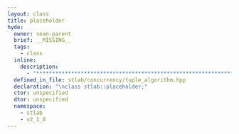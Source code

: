 ```yaml
---
layout: class
title: placeholder
hyde:
  owner: sean-parent
  brief: __MISSING__
  tags:
    - class
  inline:
    description:
      - "***********************************************************************************************"
  defined_in_file: stlab/concurrency/tuple_algorithm.hpp
  declaration: "\nclass stlab::placeholder;"
  ctor: unspecified
  dtor: unspecified
  namespace:
    - stlab
    - v2_1_0
---
```

